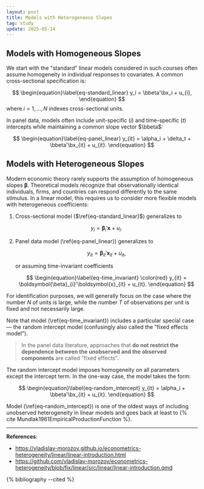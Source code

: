 ```yaml
---
layout: post
title: Models with Heterogeneous Slopes
tag: study
update: 2025-05-14
---
```


## Models with Homogeneous Slopes

We start with the "standard" linear models considered in such courses often assume homogeneity in individual responses to covariates. A common cross-sectional specification is:

$$
\begin{equation}\label{eq-standard_linear}
y_i = \bbeta'\bx_i + u_{i},
\end{equation}
$$
where $i=1, \dots, N$ indexes cross-sectional units. 

In panel data, models often include unit-specific $(i)$ and time-specific $(t)$ intercepts while maintaining a common slope vector $\bbeta$:

$$
\begin{equation}\label{eq-panel_linear} 
y_{it} = \alpha_i + \delta_t +  \bbeta'\bx_{it} + u_{it}.
\end{equation}
$$

## Models with Heterogeneous Slopes

Modern economic theory rarely supports the assumption of homogeneous slopes $\boldsymbol{\beta}$. Theoretical models recognize that observationally identical individuals, firms, and countries can respond differently to the same stimulus. In a linear model, this requires us to consider more flexible models with heterogeneous coefficients: 


1. Cross-sectional model ($\ref{eq-standard_linear}$) generalizes to 

   $$
   \begin{equation}\label{eq-cross_sectional_hetero}
y_i = \boldsymbol{\beta}_{i}'\boldsymbol{x} + u_i.
   \end{equation}
   $$

2. Panel data model (\ref{eq-panel_linear}) generalizes to 

   $$
   \begin{equation}\label{eq-panel_hetero}
   y_{it}  = \boldsymbol{\beta}_{it}'\boldsymbol{x}_{it} + u_{it},
   \end{equation}
   $$

   or assuming time-invariant coefficients

   $$
    \begin{equation}\label{eq-time_invariant}
   \color{red} y_{it}  = \boldsymbol{\beta}_{i}'\boldsymbol{x}_{it} + u_{it}.
   \end{equation}
   $$

For identification purposes, we will generally focus on the case where the number $N$ of units is large, while the number $T$ of observations per unit is fixed and not necessarily large.


Note that model (\ref{eq-time_invariant}) includes a particular special case — the random intercept model (confusingly also called the "fixed effects model"). 

> In the panel data literature, approaches that **do not restrict the dependence between the unobserved and the observed components** are called "fixed effects". 

The random intercept model imposes homogeneity on all parameters except the intercept term. In the one-way case, the model takes the form: 

$$
\begin{equation}\label{eq-random_intercept}
y_{it} = \alpha_i + \bbeta'\bx_{it} + u_{it}.
\end{equation}
$$

Model (\ref{eq-random_intercept}) is one of the oldest ways of including unobserved heterogeneity in linear models and goes back at least to {% cite Mundlak1961EmpiricalProductionFunction %}.



---
**References**:

- <https://vladislav-morozov.github.io/econometrics-heterogeneity/linear/linear-introduction.html>
- <https://github.com/vladislav-morozov/econometrics-heterogeneity/blob/fix/linear/src/linear/linear-introduction.qmd>

{% bibliography --cited %}